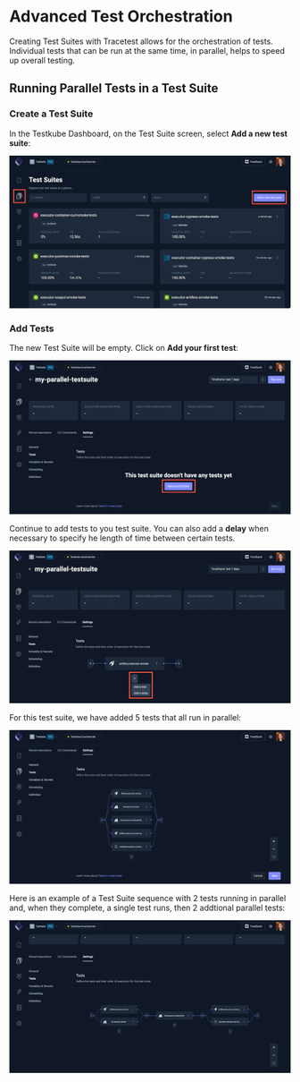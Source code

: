 # Advanced Test Orchestration

Creating Test Suites with Tracetest allows for the orchestration of tests. Individual tests that can be run at the same time, in parallel, helps to speed up overall testing.

## Running Parallel Tests in a Test Suite

### Create a Test Suite

In the Testkube Dashboard, on the Test Suite screen, select **Add a new test suite**:

![Add New Test Suite](../img/add-new-testsuite.png)

### Add Tests

The new Test Suite will be empty. Click on **Add your first test**:

![Add First Test](../img/add-first-test.png)

Continue to add tests to you test suite. You can also add a **delay** when necessary to specify he length of time between certain tests.

![Add Additional Test or Delay](../img/add-additional-test-or-delay-04.24.png)

For this test suite, we have added 5 tests that all run in parallel:

![Tests in Test Suite](../img/tests-in-test-suite.png)

Here is an example of a Test Suite sequence with 2 tests running in parallel and, when they complete, a single test runs, then 2 addtional parallel tests:

![Test and Order of Execution](../img/test-and-order-of-execution.png)